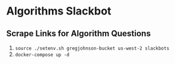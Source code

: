 # Algorithms Slackbot


## Scrape Links for Algorithm Questions

1. `source ./setenv.sh gregjohnson-bucket us-west-2 slackbots`
2. `docker-compose up -d`
